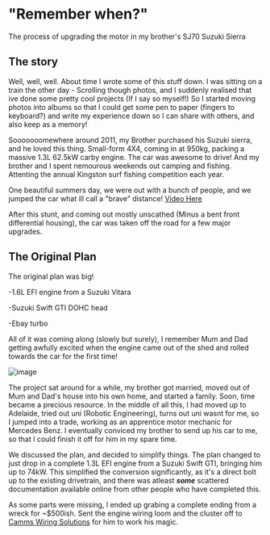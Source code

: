 # "Remember when?"
The process of upgrading the motor in my brother's SJ70 Suzuki Sierra

## The story

Well, well, well. About time I wrote some of this stuff down. I was sitting on a train the other day - Scrolling though photos, and I suddenly realised that ive done some pretty cool projects (If I say so myself!) So I started moving photos into albums so that I could get  some pen to paper (fingers to keyboard?) and write my experience down so I can share with others, and also keep as a memory!

Sooooooomewhere around 2011, my Brother purchased his Suzuki sierra, and he loved this thing. Small-form 4X4, coming in at 950kg, packing a massive 1.3L 62.5kW carby engine. The car was awesome to drive! And my brother and I spent nemourous weekends out camping and fishing. Attenting the annual Kingston surf fishing competition each year.

One beautiful summers day, we were out with a bunch of people, and we jumped the car what ill call a "brave" distance!
[Video Here](https://www.youtube.com/watch?v=iEPLQVoAssQ&ab)

After this stunt, and coming out mostly unscathed (Minus a bent front differential housing), the car was taken off the road for a few major upgrades.

## The Original Plan
The original plan was big!

-1.6L EFI engine from a Suzuki Vitara

-Suzuki Swift GTI DOHC head

-Ebay turbo

All of it was coming along (slowly but surely), I remember Mum and Dad getting awfully excited when the engine came out of the shed and rolled towards the car for the first time!

![image](https://github.com/Leathal101/Jimmy-Seirra/assets/118662267/428dd4bd-28e7-46c2-86d4-170d09424225)

The project sat around for a while, my brother got married, moved out of Mum and Dad's house into his own home, and started a family. Soon, time became a precious resource. In the middle of all this, I had moved up to Adelaide, tried out uni (Robotic Engineering), turns out uni wasnt for me, so I jumped into a trade, working as an apprentice motor mechanic for Mercedes Benz. I eventually conviced my brother to send up his car to me, so that I could finish it off for him in my spare time. 

We discussed the plan, and decided to simplify things. The plan changed to just drop in a complete 1.3L EFI engine from a Suzuki Swift GTI, bringing him up to 74kW. This simplified the conversion significantly, as it's a direct bolt up to the existing drivetrain, and there was atleast ***some*** scattered documentation available online from other people who have completed this.

As some parts were missing, I ended up grabing a complete ending from a wreck for ~$500ish. Sent the engine wiring loom and the cluster off to [Camms Wiring Solutions](https://www.facebook.com/cammswiringsolutions/) for him to work his magic.


